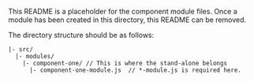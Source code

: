 This README is a placeholder for the component module files. Once a module has been created in this directory, this README can be removed. 

The directory structure should be as follows:

```
|- src/ 
  |- modules/
    |- component-one/ // This is where the stand-alone belongs
      |- component-one-module.js  // *-module.js is required here.
    
```
